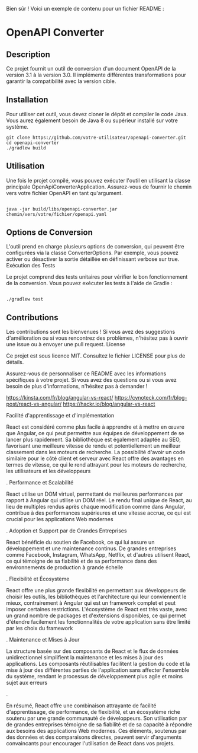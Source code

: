 Bien sûr ! Voici un exemple de contenu pour un fichier README :

# OpenAPI Converter

## Description
Ce projet fournit un outil de conversion d'un document OpenAPI de la version 3.1 à la version 3.0. Il implémente différentes transformations pour garantir la compatibilité avec la version cible.

## Installation
Pour utiliser cet outil, vous devez cloner le dépôt et compiler le code Java. Vous aurez également besoin de Java 8 ou supérieur installé sur votre système.

```
git clone https://github.com/votre-utilisateur/openapi-converter.git
cd openapi-converter
./gradlew build

```
## Utilisation

Une fois le projet compilé, vous pouvez exécuter l'outil en utilisant la classe principale OpenApiConverterApplication. Assurez-vous de fournir le chemin vers votre fichier OpenAPI en tant qu'argument.

```

java -jar build/libs/openapi-converter.jar chemin/vers/votre/fichier/openapi.yaml

```
## Options de Conversion

L'outil prend en charge plusieurs options de conversion, qui peuvent être configurées via la classe ConverterOptions. Par exemple, vous pouvez activer ou désactiver la sortie détaillée en définissant verbose sur true.
Exécution des Tests

Le projet comprend des tests unitaires pour vérifier le bon fonctionnement de la conversion. Vous pouvez exécuter les tests à l'aide de Gradle :

```

./gradlew test

```
## Contributions

Les contributions sont les bienvenues ! Si vous avez des suggestions d'amélioration ou si vous rencontrez des problèmes, n'hésitez pas à ouvrir une issue ou à envoyer une pull request.
License

Ce projet est sous licence MIT. Consultez le fichier LICENSE pour plus de détails.




Assurez-vous de personnaliser ce README avec les informations spécifiques à votre projet. Si vous avez des questions ou si vous avez besoin de plus d'informations, n'hésitez pas à demander !


https://kinsta.com/fr/blog/angular-vs-react/
https://cynoteck.com/fr/blog-post/react-vs-angular/
https://hackr.io/blog/angular-vs-react

Facilité d'apprentissage et d'implémentation

React est considéré comme plus facile à apprendre et à mettre en œuvre que Angular, ce qui peut permettre aux équipes de développement de se lancer plus rapidement. Sa bibliothèque est également adaptée au SEO, favorisant une meilleure vitesse de rendu et potentiellement un meilleur classement dans les moteurs de recherche. La possibilité d'avoir un code similaire pour le côté client et serveur avec React offre des avantages en termes de vitesse, ce qui le rend attrayant pour les moteurs de recherche, les utilisateurs et les développeurs​

​.
Performance et Scalabilité

React utilise un DOM virtuel, permettant de meilleures performances par rapport à Angular qui utilise un DOM réel. Le rendu final unique de React, au lieu de multiples rendus après chaque modification comme dans Angular, contribue à des performances supérieures et une vitesse accrue, ce qui est crucial pour les applications Web modernes​

​.
Adoption et Support par de Grandes Entreprises

React bénéficie du soutien de Facebook, ce qui lui assure un développement et une maintenance continus. De grandes entreprises comme Facebook, Instagram, WhatsApp, Netflix, et d'autres utilisent React, ce qui témoigne de sa fiabilité et de sa performance dans des environnements de production à grande échelle​

​.
Flexibilité et Écosystème

React offre une plus grande flexibilité en permettant aux développeurs de choisir les outils, les bibliothèques et l'architecture qui leur conviennent le mieux, contrairement à Angular qui est un framework complet et peut imposer certaines restrictions. L'écosystème de React est très vaste, avec un grand nombre de packages et d'extensions disponibles, ce qui permet d'étendre facilement les fonctionnalités de votre application sans être limité par les choix du framework​

​.
Maintenance et Mises à Jour

La structure basée sur des composants de React et le flux de données unidirectionnel simplifient la maintenance et les mises à jour des applications. Les composants réutilisables facilitent la gestion du code et la mise à jour des différentes parties de l'application sans affecter l'ensemble du système, rendant le processus de développement plus agile et moins sujet aux erreurs​
​​

​.

En résumé, React offre une combinaison attrayante de facilité d'apprentissage, de performance, de flexibilité, et un écosystème riche soutenu par une grande communauté de développeurs. Son utilisation par de grandes entreprises témoigne de sa fiabilité et de sa capacité à répondre aux besoins des applications Web modernes. Ces éléments, soutenus par des données et des comparaisons directes, peuvent servir d'arguments convaincants pour encourager l'utilisation de React dans vos projets.
